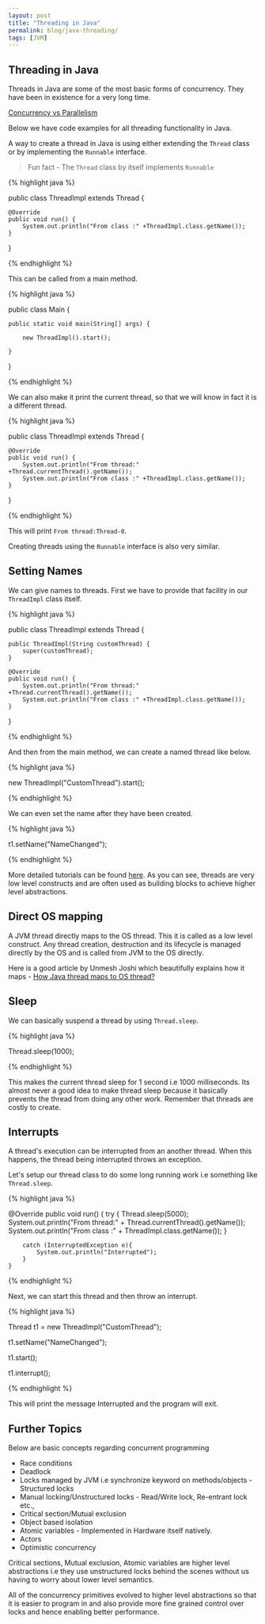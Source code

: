```yaml
---
layout: post
title: "Threading in Java"
permalink: blog/java-threading/
tags: [JVM]
---
```


Threading in Java
-----------------

Threads in Java are some of the most basic forms of concurrency. They have been in existence for a very long time.

[Concurrency vs Parallelism](https://www.youtube.com/watch?v=cN_DpYBzKso())

Below we have code examples for all threading functionality in Java.

A way to create a thread in Java is using either extending the `Thread` class or by implementing the `Runnable` interface.

> Fun fact - The `Thread` class by itself implements `Runnable`

{% highlight java %}

public class ThreadImpl extends Thread {

    @Override
    public void run() {
        System.out.println("From class :" +ThreadImpl.class.getName());
    }
}

{% endhighlight %}

This can be called from a main method.

{% highlight java %}

public class Main {

    public static void main(String[] args) {

        new ThreadImpl().start();

    }

}

{% endhighlight %}

We can also make it print the current thread, so that we will know in fact it is a different thread.

{% highlight java %}

public class ThreadImpl extends Thread {

    @Override
    public void run() {
        System.out.println("From thread:" +Thread.currentThread().getName());
        System.out.println("From class :" +ThreadImpl.class.getName());
    }
}

{% endhighlight %}

This will print `From thread:Thread-0`. 

Creating threads using the `Runnable` interface is also very similar.

Setting Names
-------------

We can give names to threads. First we have to provide that facility in our `ThreadImpl` class itself.

{% highlight java %}

public class ThreadImpl extends Thread {

    public ThreadImpl(String customThread) {
        super(customThread);
    }

    @Override
    public void run() {
        System.out.println("From thread:" +Thread.currentThread().getName());
        System.out.println("From class :" +ThreadImpl.class.getName());
    }
}

{% endhighlight %}

And then from the main method, we can create a named thread like below.

{% highlight java %}

new ThreadImpl("CustomThread").start();

{% endhighlight %}

We can even set the name after they have been created.

{% highlight java %}

t1.setName("NameChanged");

{% endhighlight %}

More detailed tutorials can be found [here](https://docs.oracle.com/javase/tutorial/essential/concurrency/index.html). As you can see, threads are very low level constructs and are often used as building blocks to achieve higher level abstractions.

Direct OS mapping
-----------------

A JVM thread directly maps to the OS thread. This it is called as a low level construct. Any thread creation, destruction and its lifecycle is managed directly by the OS and is called from JVM to the OS directly.

Here is a good article by Unmesh Joshi which beautifully explains how it maps - [How Java thread maps to OS thread?
](https://medium.com/@unmeshvjoshi/how-java-thread-maps-to-os-thread-e280a9fb2e06)

Sleep
-----

We can basically suspend a thread by using `Thread.sleep`.

{% highlight java %}

Thread.sleep(1000);

{% endhighlight %}

This makes the current thread sleep for 1 second i.e 1000 milliseconds. Its almost never a good idea to make thread sleep because it basically prevents the thread from doing any other work. Remember that threads are costly to create.

Interrupts
----------

A thread's execution can be interrupted from an another thread. When this happens, the thread being interrupted throws an exception.

Let's setup our thread class to do some long running work i.e something like `Thread.sleep`.

{% highlight java %}

@Override
    public void run() {
        try {
            Thread.sleep(5000);
            System.out.println("From thread:" + Thread.currentThread().getName());
            System.out.println("From class :" + ThreadImpl.class.getName());
        }

        catch (InterruptedException e){
            System.out.println("Interrupted");
        }
    } 

{% endhighlight %}

Next, we can start this thread and then throw an interrupt.

{% highlight java %}

Thread t1 = new ThreadImpl("CustomThread");

t1.setName("NameChanged");

t1.start();

t1.interrupt();

{% endhighlight %}

This will print the message Interrupted and the program will exit. 

Further Topics
--------------

Below are basic concepts regarding concurrent programming

- Race conditions
- Deadlock
- Locks managed by JVM i.e synchronize keyword on methods/objects - Structured locks
- Manual locking/Unstructured locks - Read/Write lock, Re-entrant lock etc.,
- Critical section/Mutual exclusion
- Object based isolation
- Atomic variables - Implemented in Hardware itself natively.
- Actors
- Optimistic concurrency

Critical sections, Mutual exclusion, Atomic variables are higher level abstractions i.e they use unstructured locks behind the scenes without us having to worry about lower level semantics.

All of the concurrency primitives evolved to higher level abstractions so that it is easier to program in and also provide more fine grained control over locks and hence enabling better performance.





